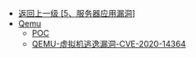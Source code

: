 - [返回上一级 [5、服务器应用漏洞]](/5、服务器应用漏洞)
- [Qemu](/5、服务器应用漏洞/Qemu/)
  - [POC](/5、服务器应用漏洞/Qemu/POC/)
  - [QEMU-虚拟机逃逸漏洞-CVE-2020-14364](/5、服务器应用漏洞/Qemu/QEMU-虚拟机逃逸漏洞-CVE-2020-14364.md)
